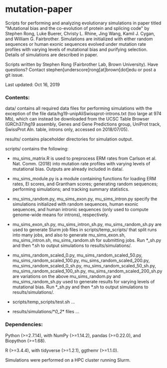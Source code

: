 # mutation-paper

Scripts for performing and analyzing evolutionary simulations in paper titled "Mutational bias and the co-evolution of protein and splicing code" by Stephen Rong, Luke Buerer, Christy L. Rhine, Jing Wang, Kamil J. Cygan, and William G. Fairbrother. Simulations are initialized with either random sequences or human exonic sequences evolved under mutation rate profiles with varying levels of mutational bias and purifying selection. Details of simulations are described in paper.

Scripts written by Stephen Rong (Fairbrother Lab, Brown University). Have questions? Contact stephen[underscore]rong[at]brown[dot]edu or post a git issue.

Last updated: Oct 16, 2019

### Contents:

data/ contains all required data files for performing simulations with the exception of the file data/hg19-unipAliSwissprot-introns.txt (too large at 974 Mb), which can instead be downloaded from the UCSC Table Browser (GRCh37/hg19 assembly, Genes and Gene Predictions group, UniProt track, SwissProt Aln. table, introns only, accessed on 2018/07/05).

results/ contains placeholder directories for simulation output.

scripts/ contains the following:

- mu_sims_matrix.R is used to preprocess ERM rates from Carlson et al. Nat. Comm. (2018) into mutation rate profiles with varying levels of mutational bias. Outputs are already included in data/.

- mu_sims_module.py is a module containing functions for loading  ERM rates, EI scores, and Grantham scores; generating random sequences; performing simulations; and tracking summary statistics.

- mu_sims_random.py, mu_sims_exon.py, mu_sims_intron.py specify the simulations initialized with random sequences, human exonic sequences, and human intronic sequences (only used to compute genome-wide means for introns), respectively.

- mu_sims_exon_sh.py, mu_sims_intron_sh.py, mu_sims_random_sh.py are used to generate Slurm job files in scripts/temp_scripts/ that split runs into many jobs, and also to generate mu_sims_exon.sh, mu_sims_intron.sh, mu_sims_random.sh for submitting jobs. Run \*\_sh.py and then \*.sh to output simulations to results/simulations/.

- mu_sims_random_scaled_0.py, mu_sims_random_scaled_50.py, mu_sims_random_scaled_100.py, mu_sims_random_scaled_200.py, mu_sims_random_scaled_0_sh.py, mu_sims_random_scaled_50_sh.py, mu_sims_random_scaled_100_sh.py, mu_sims_random_scaled_200_sh.py are variations on the above mu_sims_random.py and mu_sims_random_sh.py used to generate results for varying levels of mutational bias. Run \*\_sh.py and then \*.sh to output simulations to results/simulations/.

- scripts/temp_scripts/test.sh ... 

- results/simulations/\*_0_2_\* files ... 

### Dependencies:
Python (>=2.7.14), with NumPy (>=1.14.2), pandas (>=0.22.0), and Biopython (>=1.68).

R (>=3.4.4), with tidyverse (>=1.2.1), ggthemr (>=1.1.0).

Simulations were performed on a HPC cluster running Slurm.
